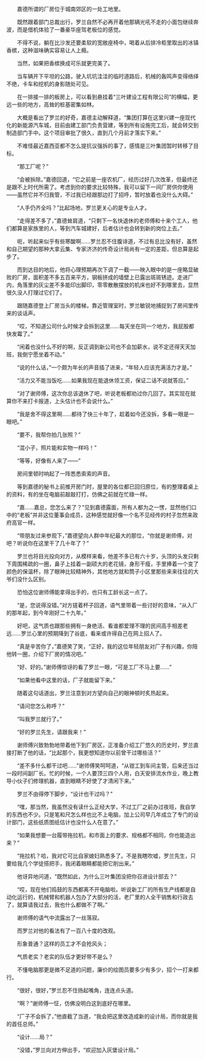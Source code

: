 　　嘉德所谓的厂房位于城南郊区的一处工地里。

　　既然跟着部门总裁出行，罗兰自然不必再开着他那辆光吼不走的小面包继续奔波，而是借机体验了一番豪华座驾老板位的感觉。

　　不得不说，躺在比沙发还要柔软的宽敞座椅中，喝着从后排冷柜里取出的冰镇香槟，这种滋味确实容易让人上瘾。

　　当然，如果把香槟换成可乐就更完美了。

　　当车辆开下平坦的公路，驶入坑坑洼洼的临时道路后，机械的轰鸣声变得络绎不绝，卡车和挖机的身影随处可见。

　　在一排接一排的板房上，可以看到悬挂着“三叶建设工程有限公司”的横幅，更远一些的地方，高耸的桩基密集如林。

　　大概是看出了罗兰的好奇，嘉德主动解释道，“集团打算在这里兴建一座现代化的新能源汽车城，目前由建工部门负责营建，等到所有设施完工后，就会转交到制造部门手中。这个项目审批了很久，直到几个月前才落实下来。”

　　不难怪最近嘉西亚都不怎么提抗议强拆的事了，感情是三叶集团暂时转移了目标。

　　“那工厂呢？”

　　“会被拆除。”嘉德回道，“它之前是一座农机厂，经历过好几次改革，但最终还是跟不上时代所需了。考虑到你的要求比较特殊，我可以留下一间厂房供你使用——虽然它并不归我管，不过我已经跟那边打了招呼，暂时放着也没什么大碍。”

　　“人手仍齐全吗？”比起场地，罗兰更关心的是专业人才。

　　“走得差不多了，”嘉德耸肩道，“只剩下一名快退休的老师傅和十来个工人，他们都算是家族里的人，等到汽车城建好，后者估计也会转到新的岗位上去。”

　　呃，听起来似乎有些寒酸啊……罗兰忍不住腹诽道，不过有总比没有好，虽然和自己期望的那种大拿云集、专家济济的传奇设计局尚有一定的差距，但总算是起步了。

　　而到达目的地后，他将心理预期再次下调了一截——映入眼中的是一座略显破败的厂房，面积差不多五百来平方，钢板拼成的墙壁上已露出斑斑锈迹。走进厂内，角落里的灰尘差不多能印出脚印，零零散散摆放的机床也好不到哪里去，显然很久没人打理过它们了。

　　跟随嘉德登上厂房当头的楼梯，靠近管理室时，罗兰敏锐地捕捉到了房间里传来的谈话声。

　　“哎，不知道公司什么时候才会拆到这里……每天坐在同一个地方，我屁股都快发霉了。”

　　“闲着也没什么不好的啊，反正调到新公司也不会加薪水，说不定还得天天加班，我倒宁愿坐着不动。”

　　“说的什么话，”一个颇为年长的声音插了进来，“年轻人应该充满活力才是。”

　　“活力又不能当饭吃……如果我现在能退休领工资，保证二话不说就答应。”

　　“对了谢师傅，这次你总该退休了吧，听说老板都劝过你几回了。其实现在就算你不来打卡报道，上头估计也不会说什么。”

　　“我是舍不得这里啊……都待了快三十年了，趁着如今还没拆，多看一眼是一眼吧。”

　　“要不，我帮你拍几张照？”

　　“混小子，照片能和实物一样吗！”

　　“等等，好像有人来了——”

　　房间里顿时响起了一阵悉悉索索的声音。

　　等到嘉德的秘书上前推开房门时，屋里的各位都已回归原位，有的整理着桌上的资料，有的坐在电脑前敲敲打打，仿佛之前就在忙碌一样。

　　“嘉……嘉总，您怎么来了？”见到嘉德露面，所有人都为之一愣，显然他们口中的“老板”并非这位董事会成员，这种感觉就好像一个名不见经传的村子忽然来政府高官一样。

　　“带朋友过来参观下，”嘉德望向人群中年纪最大的那位，“你就是谢师傅，对吧？听说你在这里干了几十年了？”

　　罗兰也将目光投向对方，从模样来看，他差不多已有六十岁，头顶的头发只剩下周围稀疏的一圈，鼻子上挂着一副硕大的老花镜，身形干瘦，手里捧着一个变了颜色的保温杯，除了眼神比较精神外，其他地方就和筒子小区里那些来来往往的大爷们没什么区别。

　　恐怕这位谢师傅能拿得出手的，也只有工龄长这一点了。

　　“是，您说得没错。”对方搓着杯子回道，语气里带着一些讨好的意味，“从入厂的那年起，到今年刚好二十九年。”

　　好吧，这气质也跟那些拥有一身绝活、看谁都爱理不理的民间高手相差老远……罗兰心里的预期降到了谷底，看来或许得自己在网上招人了。

　　“真是辛苦你了，”嘉德笑了笑，“正好，我的这位年轻朋友对厂子有兴趣，你陪他转一圈，介绍下厂房的情况吧。”

　　“好、好的。”谢师傅惊讶的看了罗兰一眼，“可是工厂不马上要……”

　　“如果他看中这里的话，厂子就能留下来。”

　　随着这句话道出，罗兰注意到对方望向自己的眼神顿时炙热起来。

　　“请问您怎么称呼？”

　　“叫我罗兰就行了。”

　　“好的罗兰先生，请跟我来！”

　　谢师傅兴致勃勃地带着他下到厂房区，正准备介绍工厂悠久的历史时，罗兰直接打断了他的话，“比起那个，我更想知道你以前曾干过哪些活？”

　　“差不多什么都干过吧……”谢师傅笑呵呵道，“从钳工到车间主管，后来还当过一段时间副厂长。忙的时候，一个人要顶三四个人用，白天安排流水作业，晚上教导小伙子们修理机器，直到眼睛不好使了才清闲下来。”

　　罗兰不由得停下脚步，“设计也干过吗？”

　　“嘿，那当然，我虽然没有读什么正经大学，不过工厂之前办过夜班，我自学的东西也不少。只是笔和尺怎么样也比不上电脑，加上公司早几年成立了专门的设计部门，这些纸质图纸估计也没什么人在意了。”

　　“如果我想要一台履带拖拉机，和市面上的要求、规格都不相同，你也能造出来？”

　　“拖拉机？哈，我对它可比自家媳妇熟悉多了。不是我瞎吹嘘，罗兰先生，只要给我几个学徒搭把手，我闭着眼睛都能把它削出来。”

　　他讶异地问道，“既然如此，为什么三叶集团没把你召进设计部去？”

　　“哎，现在他们捣鼓的东西都离不开电脑啦。听说新工厂的所有生产线都是自动化运行的，机械臂和机器人包办了大部分的活，老厂里的人全干销售和行政去了，就算请我过去，我也什么都做不了啊。”

　　谢师傅的语气中流露出了一丝落寂。

　　而罗兰对他的看法有了一百八十度的改观。

　　形象普通？这样的员工才不会抢风头；

　　气质老实？老实的队伍才更好带不是么？

　　不懂电脑那更是微不足道的问题，廉价的绘图员要多少有多少，招个一打来都行。

　　“很好，很好，”罗兰忍不住扬起嘴角，连连点头道。

　　“啊？”谢师傅一怔，仿佛没明白这到底好在哪里。

　　“厂子不会拆了，”他直截了当道，“我会把这里改造成新的设计局，而你就是我的首任总师。”

　　“设计……局？”

　　“没错，”罗兰向对方伸出手，“欢迎加入灰堡设计局。”
